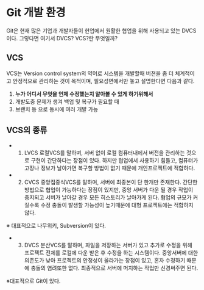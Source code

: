 # Git 개발 환경
Git은 현재 많은 기업과 개발자들이 현업에서 원활한 협업을 위해 사용되고 있는 DVCS이다. 그렇다면 여기서 DVCS? VCS?란 무엇일까? 
## VCS
VCS는 Version control system의 약어로 시스템을 개발할때 버젼을 좀 더 체계적이고 안정적으로 관리하는 것이 목적이며, 필요성면에서만 놓고 설명한다면 다음과 같다.

 1. **누가 어디서 무엇을 언제 수정했는지 알아볼 수 있게 하기위해서**
 2. 개발도중 문제가 생겨 백업 및 복구가 필요할 때
 3. 브랜치 등 으로 동시에 여러 개발 가능

## VCS의 종류

- 1. LVCS
로컬VCS를 말하며, 서버 없이 로컬 컴퓨터내에서 버전을 관리하는 것으로 구현이 간단하다는 장점이 있다. 하지만 협업에서 사용하기 힘들고, 컴퓨터가 고장나 정보가 날아가면 복구할 방법이 없기 때문에 개인프로젝트에 적합하다.

- 2. CVCS
중앙집중식VCS를 말하며, 서버에 최종본이 단 한개만 존재한다. 간단한 방법으로 협업이 가능하다는 장점이 있지만, 중앙 서버가 다운 될 경우 작업이 중지되고 서버가 날아갈 경우 모든 히스토리가 날아가게 된다. 협업의 규모가 커질수록 수정 충돌이 발생할 가능성이 높기때문에 대형 프로젝트에는 적합하지 않다.
 
※ 대표적으로 나무위키, Subversion이 있다. 

- 3. DVCS
분산VCS를 말하며, 파일을 저장하는 서버가 있고 추가로 수정을 위해 프로젝트 전체를 로컬에 다운 받은 후 수정을 하는 시스템이다. 중앙서버에 대한 의존도가 낮아 프로젝트의 안정성이 올라가는 장점이 있고, 혼자 수정하기 때문에 충돌의 염려또한 없다. 최종적으로 서버에 머지하는 작업만 신경써주면 된다.

※대표적으로 Git이 있다.


